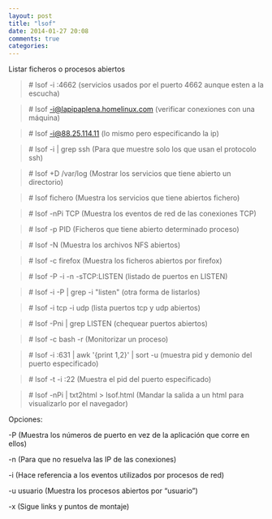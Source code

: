 ```yaml
---
layout: post
title: "lsof"
date: 2014-01-27 20:08
comments: true
categories: 
---
```

Listar ficheros o procesos abiertos 

>\# lsof -i :4662  (servicios usados por el puerto 4662 aunque esten a la escucha)

>\# lsof -i@lapipaplena.homelinux.com  (verificar conexiones con una máquina)

>\# lsof -i@88.25.114.11   (lo mismo pero especificando la ip)

>\# lsof -i | grep ssh  (Para que muestre solo los que usan el protocolo ssh)

>\# lsof +D /var/log  (Mostrar los servicios que tiene abierto un directorio)

>\# lsof fichero  (Muestra los servicios que tiene abiertos fichero)

>\# lsof -nPi TCP   (Muestra los eventos de red de las conexiones TCP)

>\# lsof -p PID  (Ficheros que tiene abierto determinado proceso)

>\# lsof -N      (Muestra los archivos NFS abiertos)

>\# lsof -c firefox   (Muestra los ficheros abiertos por firefox)

>\# lsof -P -i -n -sTCP:LISTEN (listado de puertos en LISTEN)

>\# lsof -i -P | grep -i "listen" (otra forma de listarlos)

>\# lsof -i tcp -i udp  (lista puertos tcp y udp abiertos) 

>\# lsof -Pni | grep LISTEN   (chequear puertos abiertos) 

>\# lsof -c bash -r  (Monitorizar un proceso)

>\# lsof -i :631 | awk '{print $1,$2}' | sort -u  (muestra pid y demonio del puerto especificado) 

>\# lsof -t -i :22 (Muestra el pid del puerto especificado)

>\# lsof -nPi | txt2html  > lsof.html (Mandar la salida a un html para visualizarlo por el navegador)

Opciones:

-P (Muestra los números de puerto en vez de la aplicación que corre en ellos)

-n (Para que no resuelva las IP de las conexiones)

-i (Hace referencia a los eventos utilizados por procesos de red)

-u usuario (Muestra los procesos abiertos por “usuario”)

-x (Sigue links y puntos de montaje)

